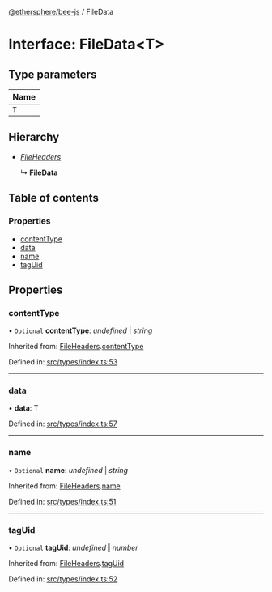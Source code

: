 [@ethersphere/bee-js](../README.md) / FileData

# Interface: FileData<T\>

## Type parameters

Name |
------ |
`T` |

## Hierarchy

* [*FileHeaders*](fileheaders.md)

  ↳ **FileData**

## Table of contents

### Properties

- [contentType](filedata.md#contenttype)
- [data](filedata.md#data)
- [name](filedata.md#name)
- [tagUid](filedata.md#taguid)

## Properties

### contentType

• `Optional` **contentType**: *undefined* \| *string*

Inherited from: [FileHeaders](fileheaders.md).[contentType](fileheaders.md#contenttype)

Defined in: [src/types/index.ts:53](https://github.com/ethersphere/bee-js/blob/313830a/src/types/index.ts#L53)

___

### data

• **data**: T

Defined in: [src/types/index.ts:57](https://github.com/ethersphere/bee-js/blob/313830a/src/types/index.ts#L57)

___

### name

• `Optional` **name**: *undefined* \| *string*

Inherited from: [FileHeaders](fileheaders.md).[name](fileheaders.md#name)

Defined in: [src/types/index.ts:51](https://github.com/ethersphere/bee-js/blob/313830a/src/types/index.ts#L51)

___

### tagUid

• `Optional` **tagUid**: *undefined* \| *number*

Inherited from: [FileHeaders](fileheaders.md).[tagUid](fileheaders.md#taguid)

Defined in: [src/types/index.ts:52](https://github.com/ethersphere/bee-js/blob/313830a/src/types/index.ts#L52)
